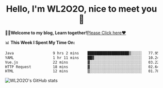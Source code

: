 <h1 align = "center">Hello, I'm WL2O2O, nice to meet you 👋</h1>

🧑‍💻**Welcome to my blog, Learn together!**[Please Click here❤️](https://wl2o2o.github.io)

📊 **This Week I Spent My Time On:**
<!--START_SECTION:waka-->

```txt
Java                  9 hrs 2 mins    ███████████████████▒░░░░░   77.95 %
YAML                  1 hr 11 mins    ██▓░░░░░░░░░░░░░░░░░░░░░░   10.24 %
Vue.js                22 mins         ▓░░░░░░░░░░░░░░░░░░░░░░░░   03.22 %
HTTP Request          18 mins         ▓░░░░░░░░░░░░░░░░░░░░░░░░   02.64 %
HTML                  12 mins         ▒░░░░░░░░░░░░░░░░░░░░░░░░   01.78 %
```

<!--END_SECTION:waka-->

![WL2O2O's GitHub stats](https://github-readme-stats.vercel.app/api?username=wl2o2o&show_icons=true)


<!--
**WL2O2O/WL2O2O** is a ✨ _special_ ✨ repository because its `README.md` (this file) appears on your GitHub profile.

Here are some ideas to get you started:

- 🔭 I’m currently working on ...
- 🌱 I’m currently learning ...
- 👯 I’m looking to collaborate on ...
- 🤔 I’m looking for help with ...
- 💬 Ask me about ...
- 📫 How to reach me: ...
- 😄 Pronouns: ...
- ⚡ Fun fact: ...
-->
